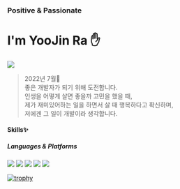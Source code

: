 ### Positive & Passionate
# I'm YooJin Ra :raised_hand:

<a href="https://www.instagram.com/dev___yoo/" target="_blank"><img src="https://img.shields.io/badge/Yoojin'sInstagram-E4405F?style=flat-square&logo=Instagram&logoColor=white"/></a>

> 2022년 7월:herb:<br />
> 좋은 개발자가 되기 위해 도전합니다.<br />
> 인생을 어떻게 살면 좋을까 고민을 했을 때,<br />
> 제가 재미있어하는 일을 하면서 살 때 행복하다고 확신하며,<br />
> 저에겐 그 일이 개발이라 생각합니다.<br />

#### Skills:sparkles:
##### Languages & Platforms
<p>
  <img src="https://img.shields.io/badge/JavaScript-F7DF1E?style=for-the-badge&logo=JavaScript&logoColor=black">
  <img src="https://img.shields.io/badge/HTML5-E34F26?style=for-the-badge&logo=HTML5t&logoColor=white">
  <img src="https://img.shields.io/badge/CSS3-1572B6?style=for-the-badge&logo=CSS3&logoColor=white">
  <img src="https://img.shields.io/badge/Bootstrap-7952B3?style=for-the-badge&logo=Bootstrap&logoColor=white">
  <img src="https://img.shields.io/badge/Python-3776AB?style=for-the-badge&logo=Python&logoColor=white">
</p>

[![trophy](https://github-profile-trophy.vercel.app/?username=YooJinRa&margin-w=15&margin-h=15)](https://github.com/ryo-ma/github-profile-trophy)
